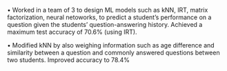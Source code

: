 • Worked in a team of 3 to design ML models such as kNN, IRT, matrix factorization, neural netoworks, to
  predict a student’s performance on a question given the students’ question-answering history. Achieved a
  maximum test accuracy of 70.6% (using IRT).
  
• Modified kNN by also weighing information such as age difference and similarity between a question and
  commonly answered questions between two students. Improved accuracy to 78.4%
